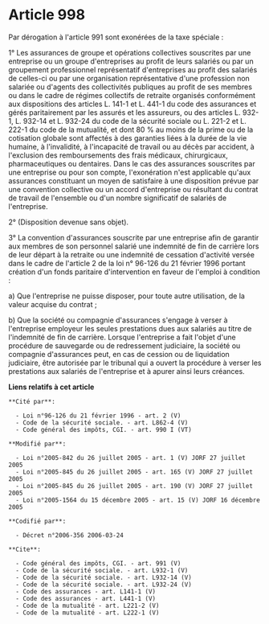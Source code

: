 # Article 998

Par dérogation à l'article 991 sont exonérées de la taxe spéciale : 

1° Les assurances de groupe et opérations collectives souscrites par une entreprise ou un groupe d'entreprises au profit de
leurs salariés ou par un groupement professionnel représentatif d'entreprises au profit des salariés de celles-ci ou par une
organisation représentative d'une profession non salariée ou d'agents des collectivités publiques au profit de ses membres ou
dans le cadre de régimes collectifs de retraite organisés conformément aux dispositions des articles L. 141-1 et L. 441-1 du
code des assurances et gérés paritairement par les assurés et les assureurs, ou des articles L. 932-1, L. 932-14 et L. 932-24
du code de la sécurité sociale ou L. 221-2 et L. 222-1 du code de la mutualité, et dont 80 % au moins de la prime ou de la
cotisation globale sont affectés à des garanties liées à la durée de la vie humaine, à l'invalidité, à l'incapacité de
travail ou au décès par accident, à l'exclusion des remboursements des frais médicaux, chirurgicaux, pharmaceutiques ou
dentaires. Dans le cas des assurances souscrites par une entreprise ou pour son compte, l'exonération n'est applicable qu'aux
assurances constituant un moyen de satisfaire à une disposition prévue par une convention collective ou un accord
d'entreprise ou résultant du contrat de travail de l'ensemble ou d'un nombre significatif de salariés de l'entreprise. 

2° (Disposition devenue sans objet). 

3° La convention d'assurances souscrite par une entreprise afin de garantir aux membres de son personnel salarié une
indemnité de fin de carrière lors de leur départ à la retraite ou une indemnité de cessation d'activité versée dans le cadre
de l'article 2 de la loi n° 96-126 du 21 février 1996 portant création d'un fonds paritaire d'intervention en faveur de
l'emploi à condition : 

a) Que l'entreprise ne puisse disposer, pour toute autre utilisation, de la valeur acquise du contrat ; 

b) Que la société ou compagnie d'assurances s'engage à verser à l'entreprise employeur les seules prestations dues aux
salariés au titre de l'indemnité de fin de carrière. Lorsque l'entreprise a fait l'objet d'une procédure de sauvegarde ou de
redressement judiciaire, la société ou compagnie d'assurances peut, en cas de cession ou de liquidation judiciaire, être
autorisée par le tribunal qui a ouvert la procédure à verser les prestations aux salariés de l'entreprise et à apurer ainsi
leurs créances.

**Liens relatifs à cet article**

	**Cité par**:

	  - Loi n°96-126 du 21 février 1996 - art. 2 (V)
	  - Code de la sécurité sociale. - art. L862-4 (V)
	  - Code général des impôts, CGI. - art. 990 I (VT)

	**Modifié par**:

	  - Loi n°2005-842 du 26 juillet 2005 - art. 1 (V) JORF 27 juillet 2005
	  - Loi n°2005-845 du 26 juillet 2005 - art. 165 (V) JORF 27 juillet 2005
	  - Loi n°2005-845 du 26 juillet 2005 - art. 190 (V) JORF 27 juillet 2005
	  - Loi n°2005-1564 du 15 décembre 2005 - art. 15 (V) JORF 16 décembre 2005

	**Codifié par**:

	  - Décret n°2006-356 2006-03-24

	**Cite**:

	  - Code général des impôts, CGI. - art. 991 (V)
	  - Code de la sécurité sociale. - art. L932-1 (V)
	  - Code de la sécurité sociale. - art. L932-14 (V)
	  - Code de la sécurité sociale. - art. L932-24 (V)
	  - Code des assurances - art. L141-1 (V)
	  - Code des assurances - art. L441-1 (V)
	  - Code de la mutualité - art. L221-2 (V)
	  - Code de la mutualité - art. L222-1 (V)
